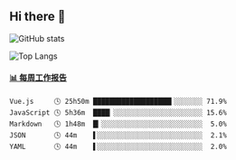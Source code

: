 ## Hi there 👋

![GitHub stats](https://github-readme-stats.orilight.top/api?username=orilights)

![Top Langs](https://github-readme-stats.orilight.top/api/top-langs/?username=orilights&layout=compact)

<!-- waka-box start -->
#### <a href="https://gist.github.com/92c8d5b388768c10efcba86e82b7c4fb" target="_blank">📊 每周工作报告</a>
```text
Vue.js     🕓 25h50m ███████████████████▍░░░░░░░ 71.9%
JavaScript 🕓 5h36m  ████▏░░░░░░░░░░░░░░░░░░░░░░ 15.6%
Markdown   🕓 1h48m  █▎░░░░░░░░░░░░░░░░░░░░░░░░░  5.0%
JSON       🕓 44m    ▌░░░░░░░░░░░░░░░░░░░░░░░░░░  2.1%
YAML       🕓 44m    ▌░░░░░░░░░░░░░░░░░░░░░░░░░░  2.0%
```
<!-- Powered by https://github.com/journey-ad/waka-box-go . -->
<!-- waka-box end -->
